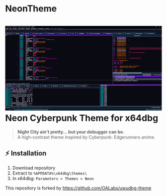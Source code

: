 # NeonTheme

# ![Alt text of the image](https://github.com/lain0xff/NeonTheme-x64dbg/blob/main/38.png) Neon Cyberpunk Theme for x64dbg

> **Night City ain't pretty... but your debugger can be.**  
> A high-contrast theme inspired by Cyberpunk: Edgerunners anime.

## ⚡ Installation
1. Download repository 
2. Extract to `%APPDATA%\x64dbg\themes\`
3. In x64dbg: `Parameters > Themes > Neon`

This repository is forked by https://github.com/OALabs/uwudbg-theme

